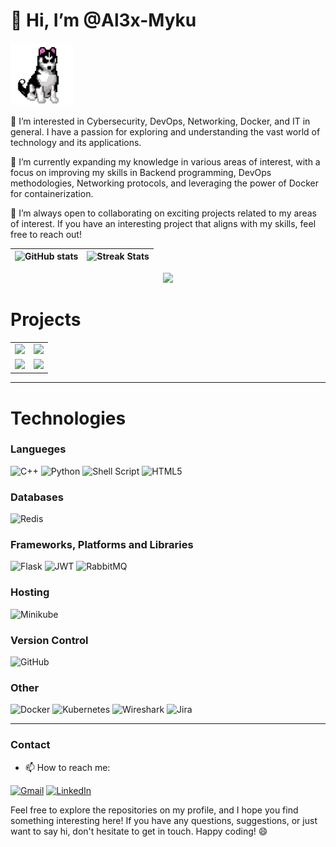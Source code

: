 # 👋 Hi, I’m @Al3x-Myku
<img src="https://github.com/Al3x-Myku/Al3x-Myku/blob/master/photos/DOG.png" width="100">


 👀 I’m interested in Cybersecurity, DevOps, Networking, Docker, and IT in general.
  I have a passion for exploring and understanding the vast world of technology and its applications.
  

🌱 I’m currently expanding my knowledge in various areas of interest, with a focus on improving my skills in
  Backend programming, DevOps methodologies, Networking protocols, and leveraging the power of Docker for containerization.
  

💞️ I’m always open to collaborating on exciting projects related to my areas of interest.
  If you have an interesting project that aligns with my skills, feel free to reach out!

| ![GitHub stats](https://github-readme-stats.vercel.app/api?username=Al3x-Myku&show_icons=true&count_private=true&hide_border=true&theme=dark) | ![Streak Stats](https://github-readme-streak-stats.herokuapp.com/?user=Al3x-Myku&include_all_commits=true&hide_border=true&theme=dark) |
|:---:|:---:|


 <p align="center">
	<img width="450em" src="https://github-readme-stats.vercel.app/api/top-langs/?username=Al3x-Myku&layout=compact&custom_title=Most%20used%20languages&langs_count=10&include_all_commits=true&hide_progress=false&hide_border=false&theme=dark&hide=">
</p>



# Projects
<p align="centre">
 <table>
        <tr>
            <td align="center">
                <a href="https://github.com/FacyOrg/FacyBackend-DevOps">
                    <img width="450em" src="https://github-readme-stats.vercel.app/api/pin/?username=FacyOrg&repo=FacyBackend-DevOps&hide_border=true&theme=dark">
                </a>
            </td>
            <td align="center">
                <a href="https://github.com/Al3x-Myku/PassManager">
                    <img width="450em" src="https://github-readme-stats.vercel.app/api/pin/?username=Al3x-Myku&repo=PassManager&hide_border=true&theme=dark">
                </a>
            </td>
        </tr>
	 <tr>
	    <td align="center">
		<a href="https://github.com/Al3x-Myku/Data">
			 <img width="450em" src="https://github-readme-stats.vercel.app/api/pin/?username=Al3x-Myku&repo=Data&hide_border=true&theme=dark">
		</a>
	    </td>
	<td align="centre">
 		<a href="https://github.com/Al3x-Myku/web-login">
   			 <img width="450em" src="https://github-readme-stats.vercel.app/api/pin/?username=Al3x-Myku&repo=web-login&hide_border=true&theme=dark">
		</a>
	</td>

   </tr>
	 </table>
</p>

---

# Technologies
### Langueges
![C++](https://img.shields.io/badge/c++-%2300599C.svg?style=for-the-badge&logo=c%2B%2B&logoColor=white)
![Python](https://img.shields.io/badge/python-3670A0?style=for-the-badge&logo=python&logoColor=ffdd54)
![Shell Script](https://img.shields.io/badge/shell_script-%23121011.svg?style=for-the-badge&logo=gnu-bash&logoColor=white)
![HTML5](https://img.shields.io/badge/html5-%23E34F26.svg?style=for-the-badge&logo=html5&logoColor=white)
### Databases
![Redis](https://img.shields.io/badge/redis-%23DD0031.svg?style=for-the-badge&logo=redis&logoColor=white)
### Frameworks, Platforms and Libraries
![Flask](https://img.shields.io/badge/flask-%23000.svg?style=for-the-badge&logo=flask&logoColor=white)
![JWT](https://img.shields.io/badge/JWT-black?style=for-the-badge&logo=JSON%20web%20tokens)
![RabbitMQ](https://img.shields.io/badge/Rabbitmq-FF6600?style=for-the-badge&logo=rabbitmq&logoColor=white)
### Hosting
![Minikube](https://img.shields.io/badge/Minikube-3970e4.svg?style=for-the-badge&logo=Kubernetes&logoColor=white)
### Version Control
![GitHub](https://img.shields.io/badge/GitHub-181717?style=for-the-badge&logo=github&logoColor=white)
### Other
![Docker](https://img.shields.io/badge/docker-%230db7ed.svg?style=for-the-badge&logo=docker&logoColor=white)
![Kubernetes](https://img.shields.io/badge/kubernetes-%23326ce5.svg?style=for-the-badge&logo=kubernetes&logoColor=white)
![Wireshark](https://img.shields.io/badge/Wireshark-1679A7?style=for-the-badge&logo=wireshark&logoColor=white)
![Jira](https://img.shields.io/badge/meistertask-%230A0FFF.svg?style=for-the-badge&logo=trello&logoColor=white)

--- 

### Contact
- 📫 How to reach me:
<p>
	<a href="mailto:micu.georgealexandru@gmail.com"><img img src="https://img.shields.io/badge/gmail-%23EA4335.svg?style=for-the-badge&logo=gmail&logoColor=white" alt="Gmail"/></a>
	<a href="https://www.linkedin.com/in/micu-george-alexandru-493b701ba/"><img src="https://img.shields.io/badge/linkedin-%230A66C2.svg?style=for-the-badge&logo=linkedin&logoColor=white" alt="LinkedIn"/></a>

Feel free to explore the repositories on my profile, and I hope you find something interesting here! If you have any questions, suggestions, or just want to say hi, don't hesitate to get in touch. Happy coding! 😄

<!---
Al3x-Myku/Al3x-Myku is a ✨ special ✨ repository because its `README.md` (this file) appears on your GitHub profile.
You can click the Preview link to take a look at your changes.
--->
